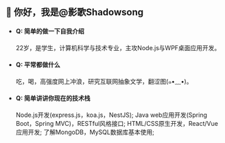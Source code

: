 ## 👋 你好，我是@影歌Shadowsong

- #### Q: 简单的做一下自我介绍
  22岁，是学生，计算机科学与技术专业，主攻Node.js与WPF桌面应用开发。

- #### Q: 平常都做什么
  吃，喝，高强度网上冲浪，研究互联网抽象文学，翻涩图(๑•﹏•)。

- #### Q: 简单讲讲你现在的技术栈
  Node.js开发(express.js，koa.js，NestJS); Java web应用开发(Spring Boot，Spring MVC)，RESTful风格接口; HTML/CSS原生开发，React/Vue应用开发; 了解MongoDB，MySQL数据库基本使用; 
